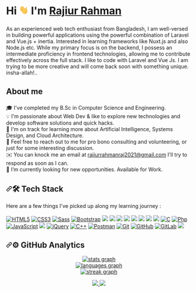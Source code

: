 <h1 align="left">Hi <img src="https://raw.githubusercontent.com/ABSphreak/ABSphreak/master/gifs/Hi.gif" height="25px" style="max-width: 100%; display: inline-block;" data-target="animated-image.originalImage"> I'm <a href="https://rajiur-rahman-raj.github.io/my_resume/" rel="nofollow" target="_blank">Rajiur Rahman</a>  </h1>

###

<p align="left">As an experienced web tech enthusiast from Bangladesh, I am well-versed in building powerful applications using the powerful combination of Laravel and Vue.js + inertia. Interested in learning frameworks  like Nuxt.js and also Node.js etc. While my primary focus is on the backend, I possess an intermediate proficiency in frontend technologies, allowing me to contribute effectively across the full stack. I like to code with Laravel and Vue Js. I am trying to be more creative and will come back soon with something unique. insha-allah!..</p>

###

<h2 align="left">About me</h2>

###

<p align="left">🎓  I've completed my B.Sc in Computer Science and Engineering.<br>💡  I'm passionate about Web Dev & like to explore new technologies and develop software solutions and quick hacks.<br>🌱  I'm on track for learning more about Artificial Intelligence, Systems Design, and Cloud Architecture.<br>💬  Feel free to reach out to me for pro bono consulting and volunteering, or just for some interesting discussion.<br>✉️  You can knock me an email at <a href="mailto:rajiurrahmanraj2021@gmail.com!">rajiurrahmanraj2021@gmail.com</a> I'll try to respond as soon as I can.<br>🔭 I’m currently looking for new opportunities. Available for Work.</p>

###
<h2 dir="auto"><a id="user-content--tech-stack" class="anchor" aria-hidden="true" tabindex="-1" href="#-tech-stack"><svg class="octicon octicon-link" viewBox="0 0 16 16" version="1.1" width="16" height="16" aria-hidden="true"><path d="m7.775 3.275 1.25-1.25a3.5 3.5 0 1 1 4.95 4.95l-2.5 2.5a3.5 3.5 0 0 1-4.95 0 .751.751 0 0 1 .018-1.042.751.751 0 0 1 1.042-.018 1.998 1.998 0 0 0 2.83 0l2.5-2.5a2.002 2.002 0 0 0-2.83-2.83l-1.25 1.25a.751.751 0 0 1-1.042-.018.751.751 0 0 1-.018-1.042Zm-4.69 9.64a1.998 1.998 0 0 0 2.83 0l1.25-1.25a.751.751 0 0 1 1.042.018.751.751 0 0 1 .018 1.042l-1.25 1.25a3.5 3.5 0 1 1-4.95-4.95l2.5-2.5a3.5 3.5 0 0 1 4.95 0 .751.751 0 0 1-.018 1.042.751.751 0 0 1-1.042.018 1.998 1.998 0 0 0-2.83 0l-2.5 2.5a1.998 1.998 0 0 0 0 2.83Z"></path></svg></a>🛠  Tech Stack</h2>
<p dir="auto">Here are a few things I've picked up along my learning journey : <br><br>
<a target="_blank" rel="noopener noreferrer nofollow" href="https://camo.githubusercontent.com/3995d00dc4f89bd036d0d8e9369d345c333a1057015f2ad3b8e75732f78f3001/68747470733a2f2f696d672e736869656c64732e696f2f62616467652f2d48544d4c352d2532334534344432373f7374796c653d666c61742d737175617265266c6f676f3d68746d6c35266c6f676f436f6c6f723d666666666666"><img src="https://camo.githubusercontent.com/3995d00dc4f89bd036d0d8e9369d345c333a1057015f2ad3b8e75732f78f3001/68747470733a2f2f696d672e736869656c64732e696f2f62616467652f2d48544d4c352d2532334534344432373f7374796c653d666c61742d737175617265266c6f676f3d68746d6c35266c6f676f436f6c6f723d666666666666" alt="HTML5" data-canonical-src="https://img.shields.io/badge/-HTML5-%23E44D27?style=flat-square&amp;logo=html5&amp;logoColor=ffffff" style="max-width: 100%;"></a> 
<a target="_blank" rel="noopener noreferrer nofollow" href="https://camo.githubusercontent.com/9dd121aeb2bc7ba631fe76ef47101cf9e5bbf5a818ee616fb604bc1bee24bae9/68747470733a2f2f696d672e736869656c64732e696f2f62616467652f2d435353332d2532333135373242363f7374796c653d666c61742d737175617265266c6f676f3d63737333"><img src="https://camo.githubusercontent.com/9dd121aeb2bc7ba631fe76ef47101cf9e5bbf5a818ee616fb604bc1bee24bae9/68747470733a2f2f696d672e736869656c64732e696f2f62616467652f2d435353332d2532333135373242363f7374796c653d666c61742d737175617265266c6f676f3d63737333" alt="CSS3" data-canonical-src="https://img.shields.io/badge/-CSS3-%231572B6?style=flat-square&amp;logo=css3" style="max-width: 100%;"></a> 
<a target="_blank" rel="noopener noreferrer nofollow" href="https://camo.githubusercontent.com/b7ff45f8e1890cf5cd7663d18a124cebfd22894db50d558ee77d40c9f69fbb51/68747470733a2f2f696d672e736869656c64732e696f2f62616467652f2d536173732d2532334343363639393f7374796c653d666c61742d737175617265266c6f676f3d73617373266c6f676f436f6c6f723d666666666666"><img src="https://camo.githubusercontent.com/b7ff45f8e1890cf5cd7663d18a124cebfd22894db50d558ee77d40c9f69fbb51/68747470733a2f2f696d672e736869656c64732e696f2f62616467652f2d536173732d2532334343363639393f7374796c653d666c61742d737175617265266c6f676f3d73617373266c6f676f436f6c6f723d666666666666" alt="Sass" data-canonical-src="https://img.shields.io/badge/-Sass-%23CC6699?style=flat-square&amp;logo=sass&amp;logoColor=ffffff" style="max-width: 100%;"></a> 
<a target="_blank" rel="noopener noreferrer nofollow" href="https://camo.githubusercontent.com/2f07ca5cbe80860c8019df51fa783b654698230cec932d59ba9dfb0a2935b684/68747470733a2f2f696d672e736869656c64732e696f2f62616467652f2d426f6f7473747261702d3536334437433f7374796c653d666c61742d737175617265266c6f676f3d426f6f747374726170"><img src="https://camo.githubusercontent.com/2f07ca5cbe80860c8019df51fa783b654698230cec932d59ba9dfb0a2935b684/68747470733a2f2f696d672e736869656c64732e696f2f62616467652f2d426f6f7473747261702d3536334437433f7374796c653d666c61742d737175617265266c6f676f3d426f6f747374726170" alt="Bootstrap" data-canonical-src="https://img.shields.io/badge/-Bootstrap-563D7C?style=flat-square&amp;logo=Bootstrap" style="max-width: 100%;"></a> 
<a target="_blank" rel="noopener noreferrer nofollow" href="https://camo.githubusercontent.com/1a75cdaa5af2a71bf869d35f33a6670f28ba3e8a893cf2f39be40d389bfe9fdf/68747470733a2f2f696d672e736869656c64732e696f2f62616467652f5461696c77696e645f4353532d3338423241433f7374796c653d666c61742d737175617265266c6f676f3d7461696c77696e642d637373266c6f676f436f6c6f723d7768697465"><img src="https://camo.githubusercontent.com/1a75cdaa5af2a71bf869d35f33a6670f28ba3e8a893cf2f39be40d389bfe9fdf/68747470733a2f2f696d672e736869656c64732e696f2f62616467652f5461696c77696e645f4353532d3338423241433f7374796c653d666c61742d737175617265266c6f676f3d7461696c77696e642d637373266c6f676f436f6c6f723d7768697465" data-canonical-src="https://img.shields.io/badge/Tailwind_CSS-38B2AC?style=flat-square&amp;logo=tailwind-css&amp;logoColor=white" style="max-width: 100%;"></a> 
<a target="_blank" rel="noopener noreferrer nofollow" href="https://camo.githubusercontent.com/689a7aef10b3c33d52111ccc21436d4f65336d88e8f94ce1eab657972ff3c81d/68747470733a2f2f696d672e736869656c64732e696f2f62616467652f2d4d7953514c2d3335343935453f7374796c653d666c61742d737175617265266c6f676f3d4d7953514c266c6f676f436f6c6f723d7768697465"><img src="https://camo.githubusercontent.com/689a7aef10b3c33d52111ccc21436d4f65336d88e8f94ce1eab657972ff3c81d/68747470733a2f2f696d672e736869656c64732e696f2f62616467652f2d4d7953514c2d3335343935453f7374796c653d666c61742d737175617265266c6f676f3d4d7953514c266c6f676f436f6c6f723d7768697465" data-canonical-src="https://img.shields.io/badge/-MySQL-35495E?style=flat-square&amp;logo=MySQL&amp;logoColor=white" style="max-width: 100%;"></a> 
<a target="_blank" rel="noopener noreferrer nofollow" href="https://camo.githubusercontent.com/c4398ec1c643792171bad9ef846bce7f4b06d1578f2263aa51c400980ae69b6b/68747470733a2f2f696d672e736869656c64732e696f2f62616467652f2d4c61726176656c2d2532334534344432373f7374796c653d666c61742d737175617265266c6f676f3d4c61726176656c266c6f676f436f6c6f723d7768697465"><img src="https://camo.githubusercontent.com/c4398ec1c643792171bad9ef846bce7f4b06d1578f2263aa51c400980ae69b6b/68747470733a2f2f696d672e736869656c64732e696f2f62616467652f2d4c61726176656c2d2532334534344432373f7374796c653d666c61742d737175617265266c6f676f3d4c61726176656c266c6f676f436f6c6f723d7768697465" data-canonical-src="https://img.shields.io/badge/-Laravel-%23E44D27?style=flat-square&amp;logo=Laravel&amp;logoColor=white" style="max-width: 100%;"></a> 
<a target="_blank" rel="noopener noreferrer nofollow" href="https://camo.githubusercontent.com/a5c301af5e64b056164feab2e58faad351e5e20bd377870a18df809999bdb125/68747470733a2f2f696d672e736869656c64732e696f2f62616467652f2d416a61782d4635353234373f7374796c653d666c61742d737175617265266c6f676f3d416a6178266c6f676f436f6c6f723d7768697465"><img src="https://camo.githubusercontent.com/a5c301af5e64b056164feab2e58faad351e5e20bd377870a18df809999bdb125/68747470733a2f2f696d672e736869656c64732e696f2f62616467652f2d416a61782d4635353234373f7374796c653d666c61742d737175617265266c6f676f3d416a6178266c6f676f436f6c6f723d7768697465" data-canonical-src="https://img.shields.io/badge/-Ajax-F55247?style=flat-square&amp;logo=Ajax&amp;logoColor=white" style="max-width: 100%;"></a> 
<a target="_blank" rel="noopener noreferrer nofollow" href="https://camo.githubusercontent.com/7be3a022d85145cfb949256e0206e06cf4c0f8892788f6b698bb330ed0ffe133/68747470733a2f2f696d672e736869656c64732e696f2f62616467652f5675652e6a732d3335343935453f7374796c653d666c61742d737175617265266c6f676f3d7675652e6a73266c6f676f436f6c6f723d344643303844"><img src="https://camo.githubusercontent.com/7be3a022d85145cfb949256e0206e06cf4c0f8892788f6b698bb330ed0ffe133/68747470733a2f2f696d672e736869656c64732e696f2f62616467652f5675652e6a732d3335343935453f7374796c653d666c61742d737175617265266c6f676f3d7675652e6a73266c6f676f436f6c6f723d344643303844" data-canonical-src="https://img.shields.io/badge/Vue.js-35495E?style=flat-square&amp;logo=vue.js&amp;logoColor=4FC08D" style="max-width: 100%;"></a> 
<a target="_blank" rel="noopener noreferrer nofollow" href="https://camo.githubusercontent.com/257b000427b342f7ada1beff988624985f9f6ef09871d7931a546fda97c9e002/68747470733a2f2f696d672e736869656c64732e696f2f62616467652f567565782532302d2532333135373242362e7376673f267374796c653d666c61742d737175617265266c6f676f3d7675652e6a73266c6f676f436f6c6f723d7768697465"><img src="https://camo.githubusercontent.com/257b000427b342f7ada1beff988624985f9f6ef09871d7931a546fda97c9e002/68747470733a2f2f696d672e736869656c64732e696f2f62616467652f567565782532302d2532333135373242362e7376673f267374796c653d666c61742d737175617265266c6f676f3d7675652e6a73266c6f676f436f6c6f723d7768697465" data-canonical-src="https://img.shields.io/badge/Vuex%20-%231572B6.svg?&amp;style=flat-square&amp;logo=vue.js&amp;logoColor=white" style="max-width: 100%;"></a> 
<a target="_blank" rel="noopener noreferrer nofollow" href="https://camo.githubusercontent.com/577923a8072acd9cfacd264957957789e4416897720c98f3a43d2063bb490025/68747470733a2f2f696d672e736869656c64732e696f2f62616467652f567565746966792532302d2532333135373242362e7376673f267374796c653d666c61742d737175617265266c6f676f3d76756574696679266c6f676f436f6c6f723d7768697465"><img src="https://camo.githubusercontent.com/577923a8072acd9cfacd264957957789e4416897720c98f3a43d2063bb490025/68747470733a2f2f696d672e736869656c64732e696f2f62616467652f567565746966792532302d2532333135373242362e7376673f267374796c653d666c61742d737175617265266c6f676f3d76756574696679266c6f676f436f6c6f723d7768697465" data-canonical-src="https://img.shields.io/badge/Vuetify%20-%231572B6.svg?&amp;style=flat-square&amp;logo=vuetify&amp;logoColor=white" style="max-width: 100%;"></a> 
<a target="_blank" rel="noopener noreferrer nofollow" href="https://camo.githubusercontent.com/68c2ca03f5205832f419db11c628eaf44ea8d4c57165ece73eb2e73b18356739/68747470733a2f2f696d672e736869656c64732e696f2f62616467652f4e7578742e6a732d3030433538453f7374796c653d666c61742d737175617265266c6f676f3d6e757874646f746a73266c6f676f436f6c6f723d7768697465"><img src="https://camo.githubusercontent.com/68c2ca03f5205832f419db11c628eaf44ea8d4c57165ece73eb2e73b18356739/68747470733a2f2f696d672e736869656c64732e696f2f62616467652f4e7578742e6a732d3030433538453f7374796c653d666c61742d737175617265266c6f676f3d6e757874646f746a73266c6f676f436f6c6f723d7768697465" data-canonical-src="https://img.shields.io/badge/Nuxt.js-00C58E?style=flat-square&amp;logo=nuxtdotjs&amp;logoColor=white" style="max-width: 100%;"></a> 
<a target="_blank" rel="noopener noreferrer nofollow" href="https://camo.githubusercontent.com/21866b82070ac75898ba209fbfd2d07b1dd0c734e9057d9090f5e8f5d6160c71/68747470733a2f2f696d672e736869656c64732e696f2f62616467652f2d432d4138423943433f7374796c653d666c61742d737175617265266c6f676f3d63266c6f676f436f6c6f723d666666666666"><img src="https://camo.githubusercontent.com/21866b82070ac75898ba209fbfd2d07b1dd0c734e9057d9090f5e8f5d6160c71/68747470733a2f2f696d672e736869656c64732e696f2f62616467652f2d432d4138423943433f7374796c653d666c61742d737175617265266c6f676f3d63266c6f676f436f6c6f723d666666666666" alt="C" data-canonical-src="https://img.shields.io/badge/-C-A8B9CC?style=flat-square&amp;logo=c&amp;logoColor=ffffff" style="max-width: 100%;"></a> 
<a target="_blank" rel="noopener noreferrer nofollow" href="https://camo.githubusercontent.com/8f2f706f7bc4f54c6a498884542f7ec4e5135c2a0e7b448df5263292b64590d5/68747470733a2f2f696d672e736869656c64732e696f2f62616467652f2d7068702d3339343938393f7374796c653d666c61742d737175617265266c6f676f3d706870"><img src="https://camo.githubusercontent.com/8f2f706f7bc4f54c6a498884542f7ec4e5135c2a0e7b448df5263292b64590d5/68747470733a2f2f696d672e736869656c64732e696f2f62616467652f2d7068702d3339343938393f7374796c653d666c61742d737175617265266c6f676f3d706870" alt="Php" data-canonical-src="https://img.shields.io/badge/-php-394989?style=flat-square&amp;logo=php" style="max-width: 100%;"></a> 
<a target="_blank" rel="noopener noreferrer nofollow" href="https://camo.githubusercontent.com/7b54e1c71111f811613cf960de1d7de8491a96c62f12b67c5b04afe102143636/68747470733a2f2f696d672e736869656c64732e696f2f62616467652f2d4a6176615363726970742d2532334637444631433f7374796c653d666c61742d737175617265266c6f676f3d6a617661736372697074266c6f676f436f6c6f723d303030303030266c6162656c436f6c6f723d25323346374446314326636f6c6f723d253233464643453541"><img src="https://camo.githubusercontent.com/7b54e1c71111f811613cf960de1d7de8491a96c62f12b67c5b04afe102143636/68747470733a2f2f696d672e736869656c64732e696f2f62616467652f2d4a6176615363726970742d2532334637444631433f7374796c653d666c61742d737175617265266c6f676f3d6a617661736372697074266c6f676f436f6c6f723d303030303030266c6162656c436f6c6f723d25323346374446314326636f6c6f723d253233464643453541" alt="JavaScript" data-canonical-src="https://img.shields.io/badge/-JavaScript-%23F7DF1C?style=flat-square&amp;logo=javascript&amp;logoColor=000000&amp;labelColor=%23F7DF1C&amp;color=%23FFCE5A" style="max-width: 100%;"></a> 
<a target="_blank" rel="noopener noreferrer nofollow" href="https://camo.githubusercontent.com/140b674653ba667c0a16ccc90af42ccf9af3e539a1887495d5141b87bc2db0c3/68747470733a2f2f696d672e736869656c64732e696f2f62616467652f576f726470726573732532302d2532333135373242362e7376673f267374796c653d666c61742d737175617265266c6f676f3d776f72647072657373266c6f676f436f6c6f723d7768697465"><img src="https://camo.githubusercontent.com/140b674653ba667c0a16ccc90af42ccf9af3e539a1887495d5141b87bc2db0c3/68747470733a2f2f696d672e736869656c64732e696f2f62616467652f576f726470726573732532302d2532333135373242362e7376673f267374796c653d666c61742d737175617265266c6f676f3d776f72647072657373266c6f676f436f6c6f723d7768697465" data-canonical-src="https://img.shields.io/badge/Wordpress%20-%231572B6.svg?&amp;style=flat-square&amp;logo=wordpress&amp;logoColor=white" style="max-width: 100%;"></a> 
<a target="_blank" rel="noopener noreferrer nofollow" href="https://camo.githubusercontent.com/b7d88da17ae845a4e2140a1b089f3a01e9d65aa2611e57c44975b7da2b5d0ea0/68747470733a2f2f696d672e736869656c64732e696f2f62616467652f6a51756572792d3037363941443f7374796c653d666c61742d737175617265266c6f676f3d6a7175657279266c6f676f436f6c6f723d7768697465"><img src="https://camo.githubusercontent.com/b7d88da17ae845a4e2140a1b089f3a01e9d65aa2611e57c44975b7da2b5d0ea0/68747470733a2f2f696d672e736869656c64732e696f2f62616467652f6a51756572792d3037363941443f7374796c653d666c61742d737175617265266c6f676f3d6a7175657279266c6f676f436f6c6f723d7768697465" alt="jQuery" data-canonical-src="https://img.shields.io/badge/jQuery-0769AD?style=flat-square&amp;logo=jquery&amp;logoColor=white" style="max-width: 100%;"></a> 
<a target="_blank" rel="noopener noreferrer nofollow" href="https://camo.githubusercontent.com/9a931762b92db363b196e167e4a2cad6250c73159ccda6d600171017e700f26f/68747470733a2f2f696d672e736869656c64732e696f2f62616467652f432532422532422d3030353939433f7374796c653d666c61742d737175617265266c6f676f3d63253242253242266c6f676f436f6c6f723d7768697465"><img src="https://camo.githubusercontent.com/9a931762b92db363b196e167e4a2cad6250c73159ccda6d600171017e700f26f/68747470733a2f2f696d672e736869656c64732e696f2f62616467652f432532422532422d3030353939433f7374796c653d666c61742d737175617265266c6f676f3d63253242253242266c6f676f436f6c6f723d7768697465" alt="C++" data-canonical-src="https://img.shields.io/badge/C%2B%2B-00599C?style=flat-square&amp;logo=c%2B%2B&amp;logoColor=white" style="max-width: 100%;"></a> 
<a target="_blank" rel="noopener noreferrer nofollow" href="https://camo.githubusercontent.com/3b43ed2ba79d2b51ba6f6e59923927041f07b92f42b7e0bb2b930576c9a25991/68747470733a2f2f696d672e736869656c64732e696f2f62616467652f506f73746d616e2d7265643f7374796c653d666c61742d737175617265266c6f676f3d706f73746d616e"><img src="https://camo.githubusercontent.com/3b43ed2ba79d2b51ba6f6e59923927041f07b92f42b7e0bb2b930576c9a25991/68747470733a2f2f696d672e736869656c64732e696f2f62616467652f506f73746d616e2d7265643f7374796c653d666c61742d737175617265266c6f676f3d706f73746d616e" alt="Postman" data-canonical-src="https://img.shields.io/badge/Postman-red?style=flat-square&amp;logo=postman" style="max-width: 100%;"></a> 
<a target="_blank" rel="noopener noreferrer nofollow" href="https://camo.githubusercontent.com/664ee2c5253629bedbeeef095dac1fb62d0e7562ca8f32d1219ec93a1a54d73b/68747470733a2f2f696d672e736869656c64732e696f2f62616467652f2d4769742d3335343935453f7374796c653d666c6174266c6f676f3d676974"><img src="https://camo.githubusercontent.com/664ee2c5253629bedbeeef095dac1fb62d0e7562ca8f32d1219ec93a1a54d73b/68747470733a2f2f696d672e736869656c64732e696f2f62616467652f2d4769742d3335343935453f7374796c653d666c6174266c6f676f3d676974" alt="Git" data-canonical-src="https://img.shields.io/badge/-Git-35495E?style=flat&amp;logo=git" style="max-width: 100%;"></a> 
<a target="_blank" rel="noopener noreferrer nofollow" href="https://camo.githubusercontent.com/bfb387c526ce5fcbc541f26c3a0c26de25907d2080764e26b446df4181a7e1f4/68747470733a2f2f696d672e736869656c64732e696f2f62616467652f2d4769744875622d3431343134313f7374796c653d666c61742d737175617265266c6f676f3d676974687562"><img src="https://camo.githubusercontent.com/bfb387c526ce5fcbc541f26c3a0c26de25907d2080764e26b446df4181a7e1f4/68747470733a2f2f696d672e736869656c64732e696f2f62616467652f2d4769744875622d3431343134313f7374796c653d666c61742d737175617265266c6f676f3d676974687562" alt="GitHub" data-canonical-src="https://img.shields.io/badge/-GitHub-414141?style=flat-square&amp;logo=github" style="max-width: 100%;"></a> 
<a target="_blank" rel="noopener noreferrer nofollow" href="https://camo.githubusercontent.com/fe0cbdf6eddffba074e97bf381e3b5b82c650f752955aafaecefe010b97e00e5/68747470733a2f2f696d672e736869656c64732e696f2f62616467652f2d4769744c61622d4632393131313f7374796c653d666c61742d737175617265266c6f676f3d6769746c6162"><img src="https://camo.githubusercontent.com/fe0cbdf6eddffba074e97bf381e3b5b82c650f752955aafaecefe010b97e00e5/68747470733a2f2f696d672e736869656c64732e696f2f62616467652f2d4769744c61622d4632393131313f7374796c653d666c61742d737175617265266c6f676f3d6769746c6162" alt="GitLab" data-canonical-src="https://img.shields.io/badge/-GitLab-F29111?style=flat-square&amp;logo=gitlab" style="max-width: 100%;"></a> 
<a target="_blank" rel="noopener noreferrer nofollow" href="https://camo.githubusercontent.com/331174b5f846b68009de4f5bcebf1cd6a91ee8962c359027396392b660b07720/68747470733a2f2f696d672e736869656c64732e696f2f62616467652f2d56697375616c25323053747564696f253230436f64652d3030374143433f7374796c653d666c61742d737175617265266c6f676f3d56697375616c25323053747564696f253230436f6465266c6f676f436f6c6f723d7768697465"><img src="https://camo.githubusercontent.com/331174b5f846b68009de4f5bcebf1cd6a91ee8962c359027396392b660b07720/68747470733a2f2f696d672e736869656c64732e696f2f62616467652f2d56697375616c25323053747564696f253230436f64652d3030374143433f7374796c653d666c61742d737175617265266c6f676f3d56697375616c25323053747564696f253230436f6465266c6f676f436f6c6f723d7768697465" data-canonical-src="https://img.shields.io/badge/-Visual%20Studio%20Code-007ACC?style=flat-square&amp;logo=Visual%20Studio%20Code&amp;logoColor=white" style="max-width: 100%;"></a> </p>
<h2 dir="auto"><a id="user-content-️-github-analytics" class="anchor" aria-hidden="true" tabindex="-1" href="#️-github-analytics"><svg class="octicon octicon-link" viewBox="0 0 16 16" version="1.1" width="16" height="16" aria-hidden="true"><path d="m7.775 3.275 1.25-1.25a3.5 3.5 0 1 1 4.95 4.95l-2.5 2.5a3.5 3.5 0 0 1-4.95 0 .751.751 0 0 1 .018-1.042.751.751 0 0 1 1.042-.018 1.998 1.998 0 0 0 2.83 0l2.5-2.5a2.002 2.002 0 0 0-2.83-2.83l-1.25 1.25a.751.751 0 0 1-1.042-.018.751.751 0 0 1-.018-1.042Zm-4.69 9.64a1.998 1.998 0 0 0 2.83 0l1.25-1.25a.751.751 0 0 1 1.042.018.751.751 0 0 1 .018 1.042l-1.25 1.25a3.5 3.5 0 1 1-4.95-4.95l2.5-2.5a3.5 3.5 0 0 1 4.95 0 .751.751 0 0 1-.018 1.042.751.751 0 0 1-1.042.018 1.998 1.998 0 0 0-2.83 0l-2.5 2.5a1.998 1.998 0 0 0 0 2.83Z"></path></svg></a>⚙️  GitHub Analytics</h2>

<p align="center" dir="auto">
<a href="https://github.com/Rajiur-Rahman-Raj">
  <img src="https://github-readme-stats.vercel.app/api?username=Rajiur-Rahman-Raj&hide_title=false&hide_rank=false&show_icons=true&include_all_commits=true&count_private=true&disable_animations=false&theme=dracula&locale=en&hide_border=false&order=1" height="150" alt="stats graph" /> <br>
  <img src="https://github-readme-stats.vercel.app/api/top-langs?username=Rajiur-Rahman-Raj&locale=en&hide_title=false&layout=compact&card_width=320&langs_count=6&theme=dark&hide_border=false&order=2&custom_title=Most%20Used%20Languages" height="150" alt="languages graph" /> <br>
  <img src="https://streak-stats.demolab.com?user=Rajiur-Rahman-Raj&locale=en&mode=daily&theme=dracula&hide_border=false&border_radius=5&order=3" height="150" alt="streak graph"  />
</a>
</p> 



<p align="center" dir="auto">
<a href="https://github.com/Rajiur-Rahman-Raj">
  <img height="180em" src="https://camo.githubusercontent.com/d56baff00ab0d4b0b0fc81dd4c0f79131f62c33beb5a1a828467a98549c1c90a/68747470733a2f2f6769746875622d726561646d652d73746174732d65696768742d74686574612e76657263656c2e6170702f6170693f757365726e616d653d5368616865642d4368792d53757a616e2673686f775f69636f6e733d74727565267468656d653d616c676f6c696126696e636c7564655f616c6c5f636f6d6d6974733d7472756526636f756e745f707269766174653d74727565" data-canonical-src="https://github-readme-stats.vercel.app/api?username=Rajiur-Rahman-Raj&hide_title=false&hide_rank=false&show_icons=true&include_all_commits=true&count_private=true&disable_animations=false&theme=dracula&locale=en&hide_border=false&order=1" style="max-width: 100%;">
  <img height="180em" src="https://camo.githubusercontent.com/f1f4b02efd043064621d76c1229eb1c09c70748feadf897db05541d5d817e93d/68747470733a2f2f6769746875622d726561646d652d73746174732e76657263656c2e6170702f6170692f746f702d6c616e67733f757365726e616d653d5368616865642d4368792d53757a616e266c61796f75743d636f6d70616374267468656d653d616c676f6c696126696e636c7564655f616c6c5f636f6d6d6974733d7472756526636f756e745f707269766174653d74727565266c616e67735f636f756e743d38" data-canonical-src="https://github-readme-stats.vercel.app/api/top-langs?username=Shahed-Chy-Suzan&amp;layout=compact&amp;theme=algolia&amp;include_all_commits=true&amp;count_private=true&amp;langs_count=8" style="max-width: 100%;">
</a>
</p> 

###
